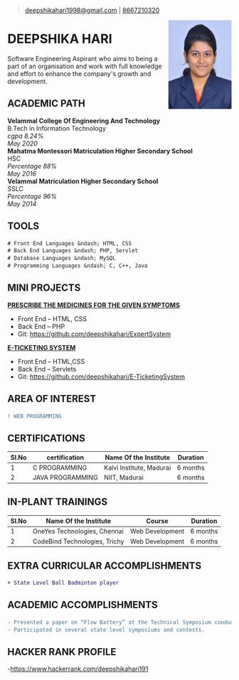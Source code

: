 >[deepshikahari1998@gmail.com](mailto:deepshikahari1998@gmail.com) | 
[8667210320](tel:8667210320)

<img src="deeps.jpg" height="200" width="142" align="right"/>

# DEEPSHIKA HARI
Software Engineering Aspirant who aims to being a part of an organisation and work with 
full knowledge and effort to enhance the company's growth and development.

## ACADEMIC PATH
**Velammal College Of Engineering And Technology**  
B.Tech in Information Technology  
*cgpa 8.24%*  
*May 2020*  
**Mahatma Montessori Matriculation Higher Secondary School**  
 HSC  
*Percentage 88%*  
*May 2016*  
**Velammal Matriculation Higher Secondary School**  
 SSLC  
*Percentage 96%*  
*May 2014*   

## TOOLS
```diff
# Front End Languages &ndash; HTML, CSS 
# Back End Languages &ndash; PHP, Servlet
# Database Languages &ndash; MySQL
# Programming Languages &ndash; C, C++, Java
```

## MINI PROJECTS
  **<ins>PRESCRIBE THE MEDICINES FOR THE GIVEN SYMPTOMS</ins>**
- Front End &ndash; HTML, CSS
- Back End &ndash; PHP
- Git: <https://github.com/deepshikahari/ExpertSystem>

**<ins>E-TICKETING SYSTEM</ins>**
- Front End &ndash; HTML,CSS
- Back End &ndash; Servlets
- Git: <https://github.com/deepshikahari/E-TicketingSystem>

## AREA OF INTEREST
```diff
! WEB PROGRAMMING
```

## CERTIFICATIONS
 
 |Sl.No|certification|Name Of the Institute|Duration|
 |-----|-------------|---------------------|--------|
 |1|C PROGRAMMING|Kalvi Institute, Madurai|6 months|
 |2|JAVA PROGRAMMING|NIIT, Madurai|6 months|

## IN-PLANT TRAININGS

 |Sl.No|Name Of the Institute|Course|Duration|
 |-----|---------------------|------|--------|
 |1|OneYes Technologies, Chennai|Web Development|6 months|
 |2|CodeBind Technologies, Trichy|Web Development|6 months|
 
 ## EXTRA CURRICULAR ACCOMPLISHMENTS
 ```diff
 + State Level Ball Badminton player
 ```
 
 ## ACADEMIC ACCOMPLISHMENTS
 ```diff
 - Presented a paper on “Flow Battery” at the Technical Symposium conducted by the Department of Physics at Velammal College Of Engineering And Technology
 - Participated in several state level symposiums and contests.
 ```

## HACKER RANK PROFILE
-<https://www.hackerrank.com/deepshikahari191>







